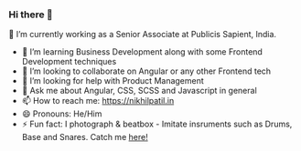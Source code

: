 ### Hi there 👋
🔭 I’m currently working as a Senior Associate at Publicis Sapient, India.
- 🌱 I’m learning Business Development along with some Frontend Development techniques
- 👯 I’m looking to collaborate on Angular or any other Frontend tech
- 🤔 I’m looking for help with Product Management
- 💬 Ask me about Angular, CSS, SCSS and Javascript in general
- 📫 How to reach me: https://nikhilpatil.in
- 😄 Pronouns: He/Him
- ⚡ Fun fact: I photograph & beatbox - Imitate insruments such as Drums, Base and Snares. Catch me [here!](https://www.instagram.com/indienik)
